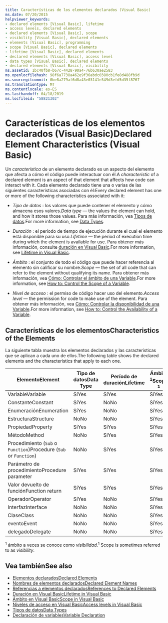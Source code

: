 ```yaml
---
title: Características de los elementos declarados (Visual Basic)
ms.date: 07/20/2015
helpviewer_keywords:
- declared elements [Visual Basic], lifetime
- access levels, declared elements
- declared elements [Visual Basic], scope
- visibility [Visual Basic], declared elements
- elements [Visual Basic], programming
- scope [Visual Basic], declared elements
- lifetime [Visual Basic], declared elements
- declared elements [Visual Basic], access level
- data types [Visual Basic], declared elements
- declared elements [Visual Basic], visibility
ms.assetid: 1bc40fb8-b67c-4428-90a4-76b630ae2583
ms.openlocfilehash: 98f6a7738a462e9f36abdc0380cb1fe8d488fb9d
ms.sourcegitcommit: 0be8a279af6d8a43e03141e349d3efd5d35f8767
ms.translationtype: MT
ms.contentlocale: es-ES
ms.lasthandoff: 04/18/2019
ms.locfileid: "58821302"
---
```

# <a name="declared-element-characteristics-visual-basic"></a><span data-ttu-id="7adc5-102">Características de los elementos declarados (Visual Basic)</span><span class="sxs-lookup"><span data-stu-id="7adc5-102">Declared Element Characteristics (Visual Basic)</span></span>
<span data-ttu-id="7adc5-103">Un *característica* de un elemento declarado es un aspecto del elemento que afecta a cómo el código puede interactuar con él.</span><span class="sxs-lookup"><span data-stu-id="7adc5-103">A *characteristic* of a declared element is an aspect of that element that affects how code can interact with it.</span></span> <span data-ttu-id="7adc5-104">Cada elemento declarado tiene una o varias de las siguientes características asociadas con él:</span><span class="sxs-lookup"><span data-stu-id="7adc5-104">Every declared element has one or more of the following characteristics associated with it:</span></span>  
  
-   <span data-ttu-id="7adc5-105">*Tipo de datos* : los valores que puede contener el elemento y cómo almacena esos valores.</span><span class="sxs-lookup"><span data-stu-id="7adc5-105">*Data type* — the values the element can hold, and how it stores those values.</span></span> <span data-ttu-id="7adc5-106">Para más información, vea [Tipos de datos](../../../../visual-basic/language-reference/data-types/index.md).</span><span class="sxs-lookup"><span data-stu-id="7adc5-106">For more information, see [Data Types](../../../../visual-basic/language-reference/data-types/index.md).</span></span>  
  
-   <span data-ttu-id="7adc5-107">*Duración* : el período de tiempo de ejecución durante el cual el elemento está disponible para su uso.</span><span class="sxs-lookup"><span data-stu-id="7adc5-107">*Lifetime* — the period of execution time during which the element is available for use.</span></span> <span data-ttu-id="7adc5-108">Para obtener más información, consulte [duración en Visual Basic](../../../../visual-basic/programming-guide/language-features/declared-elements/lifetime.md).</span><span class="sxs-lookup"><span data-stu-id="7adc5-108">For more information, see [Lifetime in Visual Basic](../../../../visual-basic/programming-guide/language-features/declared-elements/lifetime.md).</span></span>  
  
-   <span data-ttu-id="7adc5-109">*Ámbito* : el conjunto de todo el código que puede hacer referencia al elemento sin calificar su nombre.</span><span class="sxs-lookup"><span data-stu-id="7adc5-109">*Scope* — the set of all code that can refer to the element without qualifying its name.</span></span> <span data-ttu-id="7adc5-110">Para obtener más información, vea [Cómo: Controlar el ámbito de una Variable](../../../../visual-basic/programming-guide/language-features/declared-elements/how-to-control-the-scope-of-a-variable.md).</span><span class="sxs-lookup"><span data-stu-id="7adc5-110">For more information, see [How to: Control the Scope of a Variable](../../../../visual-basic/programming-guide/language-features/declared-elements/how-to-control-the-scope-of-a-variable.md).</span></span>  
  
-   <span data-ttu-id="7adc5-111">*Nivel de acceso* : el permiso de código hacer uso del elemento.</span><span class="sxs-lookup"><span data-stu-id="7adc5-111">*Access level* — the permission for code to make use of the element.</span></span> <span data-ttu-id="7adc5-112">Para obtener más información, vea [Cómo: Controlar la disponibilidad de una Variable](../../../../visual-basic/programming-guide/language-features/declared-elements/how-to-control-the-availability-of-a-variable.md).</span><span class="sxs-lookup"><span data-stu-id="7adc5-112">For more information, see [How to: Control the Availability of a Variable](../../../../visual-basic/programming-guide/language-features/declared-elements/how-to-control-the-availability-of-a-variable.md).</span></span>  
  
## <a name="characteristics-of-the-elements"></a><span data-ttu-id="7adc5-113">Características de los elementos</span><span class="sxs-lookup"><span data-stu-id="7adc5-113">Characteristics of the Elements</span></span>  
 <span data-ttu-id="7adc5-114">La siguiente tabla muestra los elementos declarados y las características que se aplican a cada uno de ellos.</span><span class="sxs-lookup"><span data-stu-id="7adc5-114">The following table shows the declared elements and the characteristics that apply to each one.</span></span>  
  
|<span data-ttu-id="7adc5-115">Elemento</span><span class="sxs-lookup"><span data-stu-id="7adc5-115">Element</span></span>|<span data-ttu-id="7adc5-116">Tipo de datos</span><span class="sxs-lookup"><span data-stu-id="7adc5-116">Data Type</span></span>|<span data-ttu-id="7adc5-117">Período de duración</span><span class="sxs-lookup"><span data-stu-id="7adc5-117">Lifetime</span></span>|<span data-ttu-id="7adc5-118">Ámbito <sup>1</sup></span><span class="sxs-lookup"><span data-stu-id="7adc5-118">Scope <sup>1</sup></span></span>|<span data-ttu-id="7adc5-119">Nivel de acceso</span><span class="sxs-lookup"><span data-stu-id="7adc5-119">Access Level</span></span>|  
|-------------|---------------|--------------|------------------------|------------------|  
|<span data-ttu-id="7adc5-120">Variable</span><span class="sxs-lookup"><span data-stu-id="7adc5-120">Variable</span></span>|<span data-ttu-id="7adc5-121">Sí</span><span class="sxs-lookup"><span data-stu-id="7adc5-121">Yes</span></span>|<span data-ttu-id="7adc5-122">Sí</span><span class="sxs-lookup"><span data-stu-id="7adc5-122">Yes</span></span>|<span data-ttu-id="7adc5-123">Sí</span><span class="sxs-lookup"><span data-stu-id="7adc5-123">Yes</span></span>|<span data-ttu-id="7adc5-124">Sí</span><span class="sxs-lookup"><span data-stu-id="7adc5-124">Yes</span></span>|  
|<span data-ttu-id="7adc5-125">Constante</span><span class="sxs-lookup"><span data-stu-id="7adc5-125">Constant</span></span>|<span data-ttu-id="7adc5-126">Sí</span><span class="sxs-lookup"><span data-stu-id="7adc5-126">Yes</span></span>|<span data-ttu-id="7adc5-127">No</span><span class="sxs-lookup"><span data-stu-id="7adc5-127">No</span></span>|<span data-ttu-id="7adc5-128">Sí</span><span class="sxs-lookup"><span data-stu-id="7adc5-128">Yes</span></span>|<span data-ttu-id="7adc5-129">Sí</span><span class="sxs-lookup"><span data-stu-id="7adc5-129">Yes</span></span>|  
|<span data-ttu-id="7adc5-130">Enumeración</span><span class="sxs-lookup"><span data-stu-id="7adc5-130">Enumeration</span></span>|<span data-ttu-id="7adc5-131">Sí</span><span class="sxs-lookup"><span data-stu-id="7adc5-131">Yes</span></span>|<span data-ttu-id="7adc5-132">No</span><span class="sxs-lookup"><span data-stu-id="7adc5-132">No</span></span>|<span data-ttu-id="7adc5-133">Sí</span><span class="sxs-lookup"><span data-stu-id="7adc5-133">Yes</span></span>|<span data-ttu-id="7adc5-134">Sí</span><span class="sxs-lookup"><span data-stu-id="7adc5-134">Yes</span></span>|  
|<span data-ttu-id="7adc5-135">Estructura</span><span class="sxs-lookup"><span data-stu-id="7adc5-135">Structure</span></span>|<span data-ttu-id="7adc5-136">No</span><span class="sxs-lookup"><span data-stu-id="7adc5-136">No</span></span>|<span data-ttu-id="7adc5-137">No</span><span class="sxs-lookup"><span data-stu-id="7adc5-137">No</span></span>|<span data-ttu-id="7adc5-138">Sí</span><span class="sxs-lookup"><span data-stu-id="7adc5-138">Yes</span></span>|<span data-ttu-id="7adc5-139">Sí</span><span class="sxs-lookup"><span data-stu-id="7adc5-139">Yes</span></span>|  
|<span data-ttu-id="7adc5-140">Propiedad</span><span class="sxs-lookup"><span data-stu-id="7adc5-140">Property</span></span>|<span data-ttu-id="7adc5-141">Sí</span><span class="sxs-lookup"><span data-stu-id="7adc5-141">Yes</span></span>|<span data-ttu-id="7adc5-142">Sí</span><span class="sxs-lookup"><span data-stu-id="7adc5-142">Yes</span></span>|<span data-ttu-id="7adc5-143">Sí</span><span class="sxs-lookup"><span data-stu-id="7adc5-143">Yes</span></span>|<span data-ttu-id="7adc5-144">Sí</span><span class="sxs-lookup"><span data-stu-id="7adc5-144">Yes</span></span>|  
|<span data-ttu-id="7adc5-145">Método</span><span class="sxs-lookup"><span data-stu-id="7adc5-145">Method</span></span>|<span data-ttu-id="7adc5-146">No</span><span class="sxs-lookup"><span data-stu-id="7adc5-146">No</span></span>|<span data-ttu-id="7adc5-147">Sí</span><span class="sxs-lookup"><span data-stu-id="7adc5-147">Yes</span></span>|<span data-ttu-id="7adc5-148">Sí</span><span class="sxs-lookup"><span data-stu-id="7adc5-148">Yes</span></span>|<span data-ttu-id="7adc5-149">Sí</span><span class="sxs-lookup"><span data-stu-id="7adc5-149">Yes</span></span>|  
|<span data-ttu-id="7adc5-150">Procedimiento (`Sub` o `Function`)</span><span class="sxs-lookup"><span data-stu-id="7adc5-150">Procedure (`Sub` or `Function`)</span></span>|<span data-ttu-id="7adc5-151">No</span><span class="sxs-lookup"><span data-stu-id="7adc5-151">No</span></span>|<span data-ttu-id="7adc5-152">Sí</span><span class="sxs-lookup"><span data-stu-id="7adc5-152">Yes</span></span>|<span data-ttu-id="7adc5-153">Sí</span><span class="sxs-lookup"><span data-stu-id="7adc5-153">Yes</span></span>|<span data-ttu-id="7adc5-154">Sí</span><span class="sxs-lookup"><span data-stu-id="7adc5-154">Yes</span></span>|  
|<span data-ttu-id="7adc5-155">Parámetro de procedimiento</span><span class="sxs-lookup"><span data-stu-id="7adc5-155">Procedure parameter</span></span>|<span data-ttu-id="7adc5-156">Sí</span><span class="sxs-lookup"><span data-stu-id="7adc5-156">Yes</span></span>|<span data-ttu-id="7adc5-157">Sí</span><span class="sxs-lookup"><span data-stu-id="7adc5-157">Yes</span></span>|<span data-ttu-id="7adc5-158">Sí</span><span class="sxs-lookup"><span data-stu-id="7adc5-158">Yes</span></span>|<span data-ttu-id="7adc5-159">No</span><span class="sxs-lookup"><span data-stu-id="7adc5-159">No</span></span>|  
|<span data-ttu-id="7adc5-160">Valor devuelto de función</span><span class="sxs-lookup"><span data-stu-id="7adc5-160">Function return</span></span>|<span data-ttu-id="7adc5-161">Sí</span><span class="sxs-lookup"><span data-stu-id="7adc5-161">Yes</span></span>|<span data-ttu-id="7adc5-162">Sí</span><span class="sxs-lookup"><span data-stu-id="7adc5-162">Yes</span></span>|<span data-ttu-id="7adc5-163">Sí</span><span class="sxs-lookup"><span data-stu-id="7adc5-163">Yes</span></span>|<span data-ttu-id="7adc5-164">No</span><span class="sxs-lookup"><span data-stu-id="7adc5-164">No</span></span>|  
|<span data-ttu-id="7adc5-165">Operador</span><span class="sxs-lookup"><span data-stu-id="7adc5-165">Operator</span></span>|<span data-ttu-id="7adc5-166">Sí</span><span class="sxs-lookup"><span data-stu-id="7adc5-166">Yes</span></span>|<span data-ttu-id="7adc5-167">No</span><span class="sxs-lookup"><span data-stu-id="7adc5-167">No</span></span>|<span data-ttu-id="7adc5-168">Sí</span><span class="sxs-lookup"><span data-stu-id="7adc5-168">Yes</span></span>|<span data-ttu-id="7adc5-169">Sí</span><span class="sxs-lookup"><span data-stu-id="7adc5-169">Yes</span></span>|  
|<span data-ttu-id="7adc5-170">Interfaz</span><span class="sxs-lookup"><span data-stu-id="7adc5-170">Interface</span></span>|<span data-ttu-id="7adc5-171">No</span><span class="sxs-lookup"><span data-stu-id="7adc5-171">No</span></span>|<span data-ttu-id="7adc5-172">No</span><span class="sxs-lookup"><span data-stu-id="7adc5-172">No</span></span>|<span data-ttu-id="7adc5-173">Sí</span><span class="sxs-lookup"><span data-stu-id="7adc5-173">Yes</span></span>|<span data-ttu-id="7adc5-174">Sí</span><span class="sxs-lookup"><span data-stu-id="7adc5-174">Yes</span></span>|  
|<span data-ttu-id="7adc5-175">Clase</span><span class="sxs-lookup"><span data-stu-id="7adc5-175">Class</span></span>|<span data-ttu-id="7adc5-176">No</span><span class="sxs-lookup"><span data-stu-id="7adc5-176">No</span></span>|<span data-ttu-id="7adc5-177">No</span><span class="sxs-lookup"><span data-stu-id="7adc5-177">No</span></span>|<span data-ttu-id="7adc5-178">Sí</span><span class="sxs-lookup"><span data-stu-id="7adc5-178">Yes</span></span>|<span data-ttu-id="7adc5-179">Sí</span><span class="sxs-lookup"><span data-stu-id="7adc5-179">Yes</span></span>|  
|<span data-ttu-id="7adc5-180">evento</span><span class="sxs-lookup"><span data-stu-id="7adc5-180">Event</span></span>|<span data-ttu-id="7adc5-181">No</span><span class="sxs-lookup"><span data-stu-id="7adc5-181">No</span></span>|<span data-ttu-id="7adc5-182">No</span><span class="sxs-lookup"><span data-stu-id="7adc5-182">No</span></span>|<span data-ttu-id="7adc5-183">Sí</span><span class="sxs-lookup"><span data-stu-id="7adc5-183">Yes</span></span>|<span data-ttu-id="7adc5-184">Sí</span><span class="sxs-lookup"><span data-stu-id="7adc5-184">Yes</span></span>|  
|<span data-ttu-id="7adc5-185">delegado</span><span class="sxs-lookup"><span data-stu-id="7adc5-185">Delegate</span></span>|<span data-ttu-id="7adc5-186">No</span><span class="sxs-lookup"><span data-stu-id="7adc5-186">No</span></span>|<span data-ttu-id="7adc5-187">No</span><span class="sxs-lookup"><span data-stu-id="7adc5-187">No</span></span>|<span data-ttu-id="7adc5-188">Sí</span><span class="sxs-lookup"><span data-stu-id="7adc5-188">Yes</span></span>|<span data-ttu-id="7adc5-189">Sí</span><span class="sxs-lookup"><span data-stu-id="7adc5-189">Yes</span></span>|  
  
 <span data-ttu-id="7adc5-190"><sup>1</sup> ámbito a veces se conoce como *visibilidad*.</span><span class="sxs-lookup"><span data-stu-id="7adc5-190"><sup>1</sup> Scope is sometimes referred to as *visibility*.</span></span>  
  
## <a name="see-also"></a><span data-ttu-id="7adc5-191">Vea también</span><span class="sxs-lookup"><span data-stu-id="7adc5-191">See also</span></span>

- [<span data-ttu-id="7adc5-192">Elementos declarados</span><span class="sxs-lookup"><span data-stu-id="7adc5-192">Declared Elements</span></span>](../../../../visual-basic/programming-guide/language-features/declared-elements/index.md)
- [<span data-ttu-id="7adc5-193">Nombres de elementos declarados</span><span class="sxs-lookup"><span data-stu-id="7adc5-193">Declared Element Names</span></span>](../../../../visual-basic/programming-guide/language-features/declared-elements/declared-element-names.md)
- [<span data-ttu-id="7adc5-194">Referencias a elementos declarados</span><span class="sxs-lookup"><span data-stu-id="7adc5-194">References to Declared Elements</span></span>](../../../../visual-basic/programming-guide/language-features/declared-elements/references-to-declared-elements.md)
- [<span data-ttu-id="7adc5-195">Duración en Visual Basic</span><span class="sxs-lookup"><span data-stu-id="7adc5-195">Lifetime in Visual Basic</span></span>](../../../../visual-basic/programming-guide/language-features/declared-elements/lifetime.md)
- [<span data-ttu-id="7adc5-196">Ámbito en Visual Basic</span><span class="sxs-lookup"><span data-stu-id="7adc5-196">Scope in Visual Basic</span></span>](../../../../visual-basic/programming-guide/language-features/declared-elements/scope.md)
- [<span data-ttu-id="7adc5-197">Niveles de acceso en Visual Basic</span><span class="sxs-lookup"><span data-stu-id="7adc5-197">Access levels in Visual Basic</span></span>](../../../../visual-basic/programming-guide/language-features/declared-elements/access-levels.md)
- [<span data-ttu-id="7adc5-198">Tipos de datos</span><span class="sxs-lookup"><span data-stu-id="7adc5-198">Data Types</span></span>](../../../../visual-basic/programming-guide/language-features/data-types/index.md)
- [<span data-ttu-id="7adc5-199">Declaración de variables</span><span class="sxs-lookup"><span data-stu-id="7adc5-199">Variable Declaration</span></span>](../../../../visual-basic/programming-guide/language-features/variables/variable-declaration.md)
